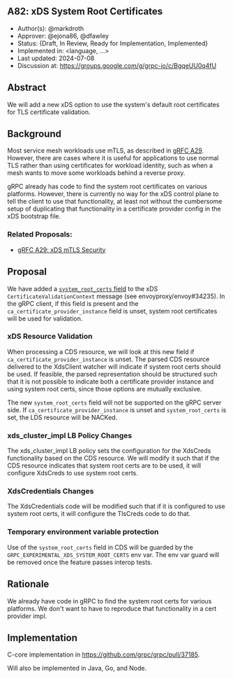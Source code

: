 A82: xDS System Root Certificates
----
* Author(s): @markdroth
* Approver: @ejona86, @dfawley
* Status: {Draft, In Review, Ready for Implementation, Implemented}
* Implemented in: <language, ...>
* Last updated: 2024-07-08
* Discussion at: https://groups.google.com/g/grpc-io/c/BgqeUU0q4fU

## Abstract

We will add a new xDS option to use the system's default root
certificates for TLS certificate validation.

## Background

Most service mesh workloads use mTLS, as described in [gRFC A29][A29].
However, there are cases where it is useful for applications to use
normal TLS rather than using certificates for workload identity, such as
when a mesh wants to move some workloads behind a reverse proxy.

gRPC already has code to find the system root certificates on various
platforms.  However, there is currently no way for the xDS control plane
to tell the client to use that functionality, at least not without the
cumbersome setup of duplicating that functionality in a certificate
provider config in the xDS bootstrap file.

### Related Proposals: 
* [gRFC A29: xDS mTLS Security][A29]

[A29]: A29-xds-tls-security.md

## Proposal

We have added a [`system_root_certs`
field](https://github.com/envoyproxy/envoy/blob/84d8fdd11e78013cd50596fa3b704e152512455e/api/envoy/extensions/transport_sockets/tls/v3/common.proto#L399)
to the xDS `CertificateValidationContext` message (see
envoyproxy/envoy#34235).  In the gRPC client, if this field is present
and the `ca_certificate_provider_instance` field is unset, system root
certificates will be used for validation.

### xDS Resource Validation

When processing a CDS resource, we will look at this new field if
`ca_certificate_provider_instance` is unset.  The parsed CDS resource
delivered to the XdsClient watcher will indicate if system root certs
should be used.  If feasible, the parsed representation should be
structured such that it is not possible to indicate both a certificate
provider instance and using system root certs, since those options are
mutually exclusive.

The new `system_root_certs` field will not be supported on the gRPC
server side.  If `ca_certificate_provider_instance` is unset and
`system_root_certs` is set, the LDS resource will be NACKed.

### xds_cluster_impl LB Policy Changes

The xds_cluster_impl LB policy sets the configuration for the XdsCreds
functionality based on the CDS resource.  We will modify it such that if
the CDS resource indicates that system root certs are to be used, it
will configure XdsCreds to use system root certs.

### XdsCredentials Changes

The XdsCredentials code will be modified such that if it is configured
to use system root certs, it will configure the TlsCreds code to do that.

### Temporary environment variable protection

Use of the `system_root_certs` field in CDS will be guarded by the
`GRPC_EXPERIMENTAL_XDS_SYSTEM_ROOT_CERTS` env var.  The env var guard
will be removed once the feature passes interop tests.

## Rationale

We already have code in gRPC to find the system root certs for various
platforms.  We don't want to have to reproduce that functionality in a
cert provider impl.

## Implementation

C-core implementation in https://github.com/grpc/grpc/pull/37185.

Will also be implemented in Java, Go, and Node.
